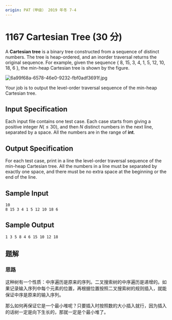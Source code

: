 ```yaml
---
origin: PAT（甲级） 2019 年冬 7-4
---
```


# 1167 Cartesian Tree (30 分)

A **Cartesian tree** is a binary tree constructed from a sequence of distinct numbers. The tree is heap-ordered, and an inorder traversal returns the original sequence. For example, given the sequence { 8, 15, 3, 4, 1, 5, 12, 10, 18, 6 }, the min-heap Cartesian tree is shown by the figure.

<img src="https://images.ptausercontent.com/6a99f68a-6578-46e0-9232-fbf0adf3691f.jpg" alt="6a99f68a-6578-46e0-9232-fbf0adf3691f.jpg" style="zoom:100%;" />

Your job is to output the level-order traversal sequence of the min-heap Cartesian tree.

## Input Specification

Each input file contains one test case. Each case starts from giving a positive integer $N (\le 30)$, and then $N$ distinct numbers in the next line, separated by a space. All the numbers are in the range of **int**.

## Output Specification

For each test case, print in a line the level-order traversal sequence of the min-heap Cartesian tree. All the numbers in a line must be separated by exactly one space, and there must be no extra space at the beginning or the end of the line.

## Sample Input

    10
    8 15 3 4 1 5 12 10 18 6

## Sample Output

    1 3 5 8 4 6 15 10 12 18

## 题解

### 思路

这种树有一个性质：中序遍历是原来的序列。二叉搜索树的中序遍历是递增的。如果记录输入序列中每个元素的位置，再根据位置按照二叉搜索树的规则插入，就能保证中序是原来的输入序列。

那么如何再保证它是一个最小堆呢？只要插入时按照数的大小插入就行，因为插入的话树一定是向下生长的，那就一定是个最小堆了。
